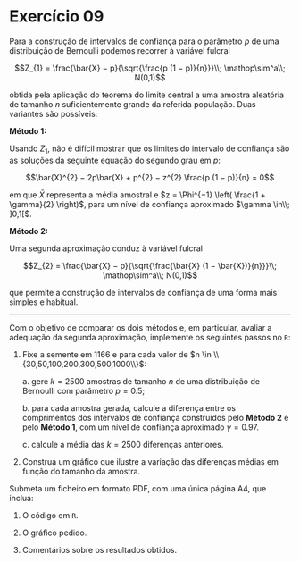 # Exercício 09

Para a construção de intervalos de confiança para o parâmetro $p$ de uma distribuição de Bernoulli podemos recorrer à variável fulcral

$$Z_{1} = \frac{\bar{X} − p}{\sqrt{\frac{p (1 − p)}{n}}}\\; \mathop\sim^a\\; N(0,1)$$

obtida pela aplicação do teorema do limite central a uma amostra aleatória de tamanho $n$ suficientemente grande da referida população. Duas variantes são possíveis:

**Método 1:**

Usando $Z_{1}$, não é difícil mostrar que os limites do intervalo de confiança são as soluções da seguinte equação do segundo grau em $p$:

$$\bar{X}^{2} − 2p\bar{X} + p^{2} − z^{2} \frac{p (1 − p)}{n} = 0$$

em que $\bar{X}$ representa a média amostral e $z = \Phi^{−1} \left( \frac{1 + \gamma}{2} \right)$, para um nível de confiança aproximado $\gamma \in\\; ]0,1[$.

**Método 2:**

Uma segunda aproximação conduz à variável fulcral

$$Z_{2} = \frac{\bar{X} − p}{\sqrt{\frac{\bar{X} (1 − \bar{X})}{n}}}\\; \mathop\sim^a\\; N(0,1)$$

que permite a construção de intervalos de confiança de uma forma mais simples e habitual.

___

Com o objetivo de comparar os dois métodos e, em particular, avaliar a adequação da segunda aproximação, implemente os seguintes passos no `R`:

1. Fixe a semente em $1166$ e para cada valor de $n \in \\{30,50,100,200,300,500,1000\\}$:

      a. gere $k = 2500$ amostras de tamanho $n$ de uma distribuição de Bernoulli com parâmetro $p = 0.5$;

      b. para cada amostra gerada, calcule a diferença entre os comprimentos dos intervalos de confiança construídos pelo **Método 2** e pelo **Método 1**, com um nível de confiança aproximado $\gamma = 0.97$.

      c. calcule a média das $k = 2500$ diferenças anteriores.

2. Construa um gráfico que ilustre a variação das diferenças médias em função do tamanho da amostra.

Submeta um ficheiro em formato PDF, com uma única página A4, que inclua:

1. O código em `R`.

2. O gráfico pedido.

3. Comentários sobre os resultados obtidos.
